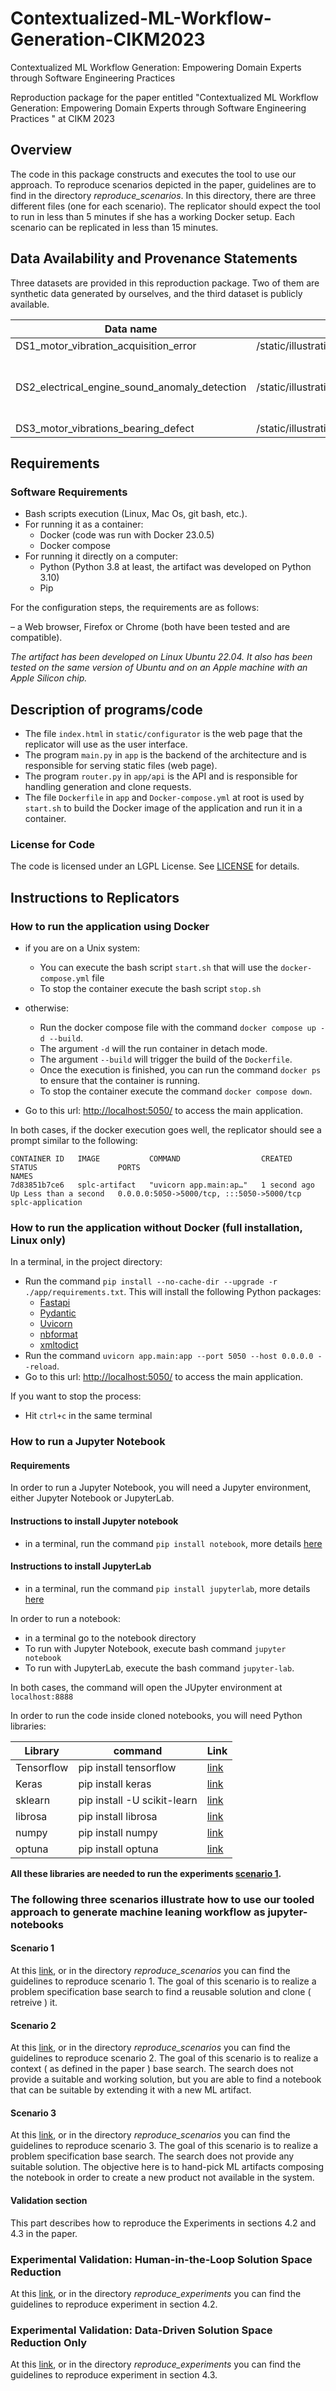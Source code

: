 # Contextualized-ML-Workflow-Generation-CIKM2023
Contextualized ML Workflow Generation: Empowering Domain Experts through Software Engineering Practices 

Reproduction package for the paper entitled "Contextualized ML Workflow Generation: Empowering Domain Experts through Software Engineering Practices 
" at CIKM 2023

## Overview

The code in this package constructs and executes the tool to use our approach. To reproduce scenarios depicted in the paper, guidelines are to find in the directory _reproduce_scenarios_. In this directory, there are three different files (one for each scenario).
The replicator should expect the tool to run in less than 5 minutes if she has a working Docker setup. Each scenario can be replicated in less than 15 minutes.

## Data Availability and Provenance Statements

Three datasets are provided in this reproduction package. Two of them are synthetic data generated by ourselves, and the third dataset is publicly available.

| Data name                                     | Location                                        | Provided | Citation                                                                                                                                                                                |
| --------------------------------------------- | ----------------------------------------------- | -------- | --------------------------------------------------------------------------------------------------------------------------------------------------------------------------------------- |
| DS1_motor_vibration_acquisition_error         | /static/illustration_test_cases/assets/dataset/ | TRUE     | Generated                                                                                                                                                                               |
| DS2_electrical_engine_sound_anomaly_detection | /static/illustration_test_cases/assets/dataset/ | TRUE     | Grollmisch, Sascha, Abeßer, Jakob, Liebetrau, Judith, & Lukashevich, Hanna. (2019). IDMT-ISA-Electric-Engine Dataset (1.0.0) [Data set]. Zenodo. https://doi.org/10.5281/zenodo.7551261 |
| DS3_motor_vibrations_bearing_defect           | /static/illustration_test_cases/assets/dataset/ | TRUE     | Generated                                                                                                                                                                               |

## Requirements

### Software Requirements

- Bash scripts execution (Linux, Mac Os, git bash, etc.).
- For running it as a container:
  - Docker (code was run with Docker 23.0.5)
  - Docker compose
- For running it directly on a computer:
  - Python (Python 3.8 at least, the artifact was developed on Python 3.10)
  - Pip

For the configuration steps, the requirements are as follows:

– a Web browser, Firefox or Chrome (both have been tested and are
compatible).

_The artifact has been developed on Linux Ubuntu 22.04. It also has been tested on the same version of Ubuntu and on an Apple machine with an Apple Silicon chip._

## Description of programs/code

- The file `index.html` in `static/configurator` is the web page that the replicator will use as the user interface.
- The program `main.py` in `app` is the backend of the architecture and is responsible for serving static files (web page).
- The program `router.py` in `app/api` is the API and is responsible for handling generation and clone requests.
- The file `Dockerfile` in `app` and `Docker-compose.yml` at root is used by `start.sh` to build the Docker image of the application and run it in a container.

### License for Code

The code is licensed under an LGPL License. See [LICENSE](./LICENSE) for details.

## Instructions to Replicators

### How to run the application using Docker

- if you are on a Unix system:
  - You can execute the bash script `start.sh` that will use the `docker-compose.yml` file
  - To stop the container execute the bash script `stop.sh`
- otherwise:

  - Run the docker compose file with the command `docker compose up -d --build`.
  - The argument `-d` will the run container in detach mode.
  - The argument `--build` will trigger the build of the `Dockerfile`.
  - Once the execution is finished, you can run the command `docker ps` to ensure that the container is running.
  - To stop the container execute the command `docker compose down`.

- Go to this url: [http://localhost:5050/](http://localhost:5050/) to access the main application.

In both cases, if the docker execution goes well, the replicator should see a prompt similar to the following:

```
CONTAINER ID   IMAGE           COMMAND                  CREATED        STATUS                  PORTS                                       NAMES
7d83851b7ce6   splc-artifact   "uvicorn app.main:ap…"   1 second ago   Up Less than a second   0.0.0.0:5050->5000/tcp, :::5050->5000/tcp   splc-application
```

### How to run the application without Docker (full installation, Linux only)

In a terminal, in the project directory:

- Run the command `pip install --no-cache-dir --upgrade -r ./app/requirements.txt`. This will install the following Python packages:
  - [Fastapi](https://fastapi.tiangolo.com/)
  - [Pydantic](https://docs.pydantic.dev/latest/)
  - [Uvicorn](https://www.uvicorn.org/)
  - [nbformat](https://github.com/jupyter/nbformat)
  - [xmltodict](https://pypi.org/project/xmltodict/)
- Run the command `uvicorn app.main:app --port 5050 --host 0.0.0.0 --reload`.
- Go to this url: [http://localhost:5050/](http://localhost:5050/) to access the main application.

If you want to stop the process:

- Hit `ctrl+c` in the same terminal

### How to run a Jupyter Notebook

#### Requirements

In order to run a Jupyter Notebook, you will need a Jupyter environment, either Jupyter Notebook or JupyterLab.

#### Instructions to install Jupyter notebook

- in a terminal, run the command `pip install notebook`, more details [here](https://jupyter.org/install)

#### Instructions to install JupyterLab

- in a terminal, run the command `pip install jupyterlab`, more details [here](https://jupyter.org/install)

In order to run a notebook:

- in a terminal go to the notebook directory
- To run with Jupyter Notebook, execute bash command `jupyter notebook`
- To run with JupyterLab, execute the bash command `jupyter-lab`.

In both cases, the command will open the JUpyter environment at `localhost:8888`

In order to run the code inside cloned notebooks, you will need Python libraries:

| Library    | command                     | Link                                                 |
| ---------- | --------------------------- | ---------------------------------------------------- |
| Tensorflow | pip install tensorflow      | [link](https://pypi.org/project/tensorflow/)         |
| Keras      | pip install keras           | [link](https://pypi.org/project/keras/)              |
| sklearn    | pip install -U scikit-learn | [link](https://scikit-learn.org/stable/install.html) |
| librosa    | pip install librosa         | [link](https://librosa.org/doc/latest/install.html)  |
| numpy      | pip install numpy           | [link](https://pypi.org/project/numpy/)              |
|optuna      | pip install optuna          | [link](https://pypi.org/project/optuna/)              |

**All these libraries are needed to run the experiments [scenario 1](./reproduce_scenarios/reproduce_scenario1.md).**

### The following three scenarios illustrate how to use our tooled approach to generate machine leaning workflow as jupyter-notebooks

#### Scenario 1

At this [link](./reproduce_scenarios/reproduce_scenario1.md), or in the directory _reproduce_scenarios_ you can find the guidelines to reproduce scenario 1. The goal of this scenario is to realize a problem specification base search to find a reusable solution and clone ( retreive ) it.

#### Scenario 2

At this [link](./reproduce_scenarios/reproduce_scenario2.md), or in the directory _reproduce_scenarios_ you can find the guidelines to reproduce scenario 2. The goal of this scenario is to realize a context ( as defined in the paper )  base search. The search does not provide a suitable and working solution, but you are able to find a notebook that can be suitable by extending it with a new ML artifact.

#### Scenario 3

At this [link](./reproduce_scenarios/reproduce_scenario3.md), or in the directory _reproduce_scenarios_ you can find the guidelines to reproduce scenario 3. The goal of this scenario is to realize a problem specification base search. The search does not provide any suitable solution. The objective here is to hand-pick ML artifacts composing the notebook in order to create a new product not available in the system.

#### Validation section
This part describes how to reproduce the Experiments in sections 4.2 and 4.3 in the paper.
### Experimental Validation: Human-in-the-Loop Solution Space Reduction
At this [link](./reproduce_experiments/reproduce_xp1.md), or in the directory _reproduce_experiments_ you can find the guidelines to reproduce experiment in section 4.2. 
### Experimental Validation: Data-Driven Solution Space Reduction Only
At this [link](./reproduce_experiments/reproduce_xp2.md), or in the directory _reproduce_experiments_ you can find the guidelines to reproduce experiment in section 4.3. 
